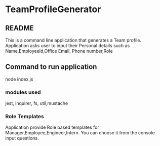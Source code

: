 # TeamProfileGenerator

## README
This is a command line application that generates a Team profile.
Application asks user to input their Personal details such as Name,EmployeeId,Office Email, Phone number,Role

## Command to run application
node index.js

### modules used

jest, inquirer, fs, util,mustache

### Role Templates
Application provide Role based templates for Manager,Employee,Engineer,Intern. You can choose it from the console input questions.


